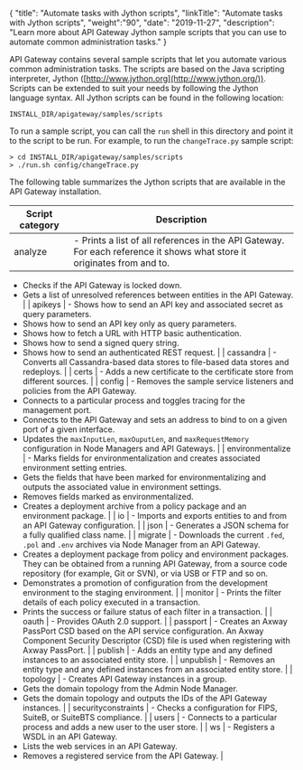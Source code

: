 {
"title": "Automate tasks with Jython scripts",
"linkTitle": "Automate tasks with Jython scripts",
"weight":"90",
"date": "2019-11-27",
"description": "Learn more about API Gateway Jython sample scripts that you can use to automate common administration tasks."
}

API Gateway contains several sample scripts that let you automate various common administration tasks. The scripts are based on the Java scripting interpreter, Jython ([http://www.jython.org](http://www.jython.org/)). Scripts can be extended to suit your needs by following the Jython language syntax. All Jython scripts can be found in the following location:

```
INSTALL_DIR/apigateway/samples/scripts
```

To run a sample script, you can call the `run` shell in this directory and point it to the script to be run. For example, to run the `changeTrace.py` sample script:

```
> cd INSTALL_DIR/apigateway/samples/scripts
> ./run.sh config/changeTrace.py
```

The following table summarizes the Jython scripts that are available in the API Gateway installation.

| Script category     | Description                                                                                                                                                                                                   |
|---------------------|---------------------------------------------------------------------------------------------------------------------------------------------------------------------------------------------------------------|
| analyze             | -   Prints a list of all references in the API Gateway. For each reference it shows what store it originates from and to.                                                                                     
  -   Checks if the API Gateway is locked down.                                                                                                                                                                  
  -   Gets a list of unresolved references between entities in the API Gateway.                                                                                                                                  |
| apikeys             | -   Shows how to send an API key and associated secret as query parameters.                                                                                                                                   
  -   Shows how to send an API key only as query parameters.                                                                                                                                                     
  -   Shows how to fetch a URL with HTTP basic authentication.                                                                                                                                                   
  -   Shows how to send a signed query string.                                                                                                                                                                   
  -   Shows how to send an authenticated REST request.                                                                                                                                                           |
| cassandra           | -   Converts all Cassandra-based data stores to file-based data stores and redeploys.                                                                                                                         |
| certs               | -   Adds a new certificate to the certificate store from different sources.                                                                                                                                   |
| config              | -   Removes the sample service listeners and policies from the API Gateway.                                                                                                                                   
  -   Connects to a particular process and toggles tracing for the management port.                                                                                                                              
  -   Connects to the API Gateway and sets an address to bind to on a given port of a given interface.                                                                                                           
  -   Updates the `maxInputLen`, `maxOuputLen`, and `maxRequestMemory` configuration in Node Managers and API Gateways.                                                                                          |
| environmentalize    | -   Marks fields for environmentalization and creates associated environment setting entries.                                                                                                                 
  -   Gets the fields that have been marked for environmentalizing and outputs the associated value in environment settings.                                                                                     
  -   Removes fields marked as environmentalized.                                                                                                                                                                
  -   Creates a deployment archive from a policy package and an environment package.                                                                                                                             |
| io                  | -   Imports and exports entities to and from an API Gateway configuration.                                                                                                                                    |
| json                | -   Generates a JSON schema for a fully qualified class name.                                                                                                                                                 |
| migrate             | -   Downloads the current `.fed`, `.pol` and `.env` archives via Node Manager from an API Gateway.                                                                                                            
  -   Creates a deployment package from policy and environment packages. They can be obtained from a running API Gateway, from a source code repository (for example, Git or SVN), or via USB or FTP and so on.  
  -   Demonstrates a promotion of configuration from the development environment to the staging environment.                                                                                                     |
| monitor             | -   Prints the filter details of each policy executed in a transaction.                                                                                                                                       
  -   Prints the success or failure status of each filter in a transaction.                                                                                                                                      |
| oauth               | -   Provides OAuth 2.0 support.                                                                                                                                                                               |
| passport            | -   Creates an Axway PassPort CSD based on the API service configuration. An Axway Component Security Descriptor (CSD) file is used when registering with Axway PassPort.                                     |
| publish             | -   Adds an entity type and any defined instances to an associated entity store.                                                                                                                              |
| unpublish           | -   Removes an entity type and any defined instances from an associated entity store.                                                                                                                         |
| topology            | -   Creates API Gateway instances in a group.                                                                                                                                                                 
  -   Gets the domain topology from the Admin Node Manager.                                                                                                                                                      
  -   Gets the domain topology and outputs the IDs of the API Gateway instances.                                                                                                                                 |
| securityconstraints | -   Checks a configuration for FIPS, SuiteB, or SuiteBTS compliance.                                                                                                                                          |
| users               | -   Connects to a particular process and adds a new user to the user store.                                                                                                                                   |
| ws                  | -   Registers a WSDL in an API Gateway.                                                                                                                                                                       
  -   Lists the web services in an API Gateway.                                                                                                                                                                  
  -   Removes a registered service from the API Gateway.                                                                                                                                                         |



